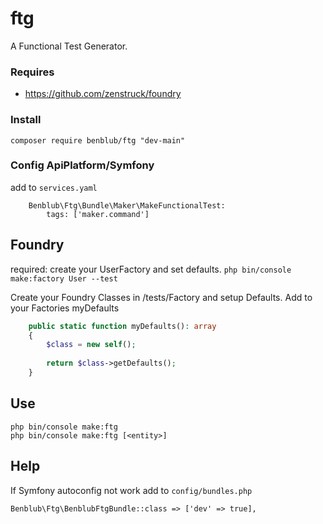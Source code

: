 # ftg
A Functional Test Generator.

### Requires
- https://github.com/zenstruck/foundry

### Install
`composer require benblub/ftg "dev-main"`

### Config ApiPlatform/Symfony

add to `services.yaml`
```
    Benblub\Ftg\Bundle\Maker\MakeFunctionalTest:
        tags: ['maker.command']
```
## Foundry
required: create your UserFactory and set defaults. `php bin/console make:factory User --test`

Create your Foundry Classes in /tests/Factory and setup Defaults. 
Add to your Factories myDefaults
```php
    public static function myDefaults(): array
    {
        $class = new self();
        
        return $class->getDefaults();
    }
```

## Use
`php bin/console make:ftg`  
`php bin/console make:ftg [<entity>]`

## Help
If Symfony autoconfig not work add to `config/bundles.php`
```
Benblub\Ftg\BenblubFtgBundle::class => ['dev' => true],
```
